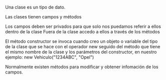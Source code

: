 Una clase es un tipo de dato.

Las clases tienen campos y métodos

Los campos deben ser privados para que solo nos
puedamos referir a ellos dentro de la clase
Fuera de la clase accedo a ellos a través de los métodos

El método constructor se invoca cuando creo un objeto o variable del tipo de la clase que se hace con el operador new seguido del método que tiene el mismo nombre de la clase y los parámetros del constructor,
en nuestro ejemplo: new Vehiculo("1234ABC", "Opel")

Normalmente existen métodos para modificar y obtener infomación de los campos.
